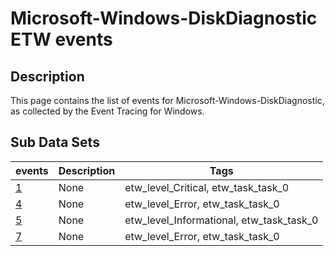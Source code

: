 # Microsoft-Windows-DiskDiagnostic ETW events

## Description
This page contains the list of events for Microsoft-Windows-DiskDiagnostic, as collected by the Event Tracing for Windows.

## Sub Data Sets
|events|Description|Tags|
|---|---|---|
|[1](events/event-1.md)|None|etw_level_Critical, etw_task_task_0|
|[4](events/event-4.md)|None|etw_level_Error, etw_task_task_0|
|[5](events/event-5.md)|None|etw_level_Informational, etw_task_task_0|
|[7](events/event-7.md)|None|etw_level_Error, etw_task_task_0|
